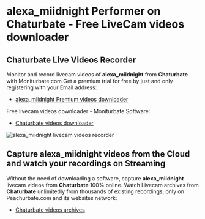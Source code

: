 # alexa_miidnight Performer on Chaturbate - Free LiveCam videos downloader

## Chaturbate Live Videos Recorder

Monitor and record livecam videos of **alexa_miidnight** from **Chaturbate** with Moniturbate.com
Get a premium trial for free by just and only registering with your Email address:
* [alexa_miidnight Premium videos downloader](https://moniturbate.com/request-demo-licence-key.html)

Free livecam videos downloader - Moniturbate Software:
* [Chaturbate videos downloader](https://moniturbate.com/moniturbate-download-software.html)

![alexa_miidnight livecam videos recorder](https://peachurnet.com/templates/moniturbate-software.png)


## Capture alexa_miidnight videos from the Cloud and watch your recordings on Streaming

Without the need of downloading a software, capture **alexa_miidnight** livecam videos from **Chaturbate** 100% online.
Watch Livecam archives from **Chaturbate** unlimitedly from thousands of existing recordings, only on Peachurbate.com and its websites network:
* [Chaturbate videos archives](https://peachurnet.com/)